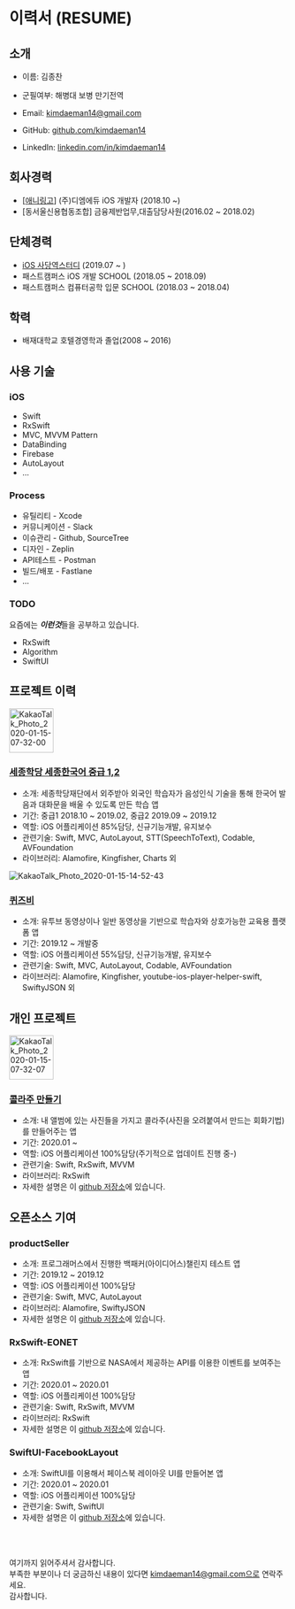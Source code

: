 # 이력서 (RESUME)

## 소개
- 이름: 김종찬
- 군필여부: 해병대 보병 만기전역

- Email: kimdaeman14@gmail.com
- GitHub: [github.com/kimdaeman14](https://github.com/kimdaeman14)
- LinkedIn: [linkedin.com/in/kimdaeman14](https://linkedin.com/in/kimdaeman14)

## 회사경력
- [[애니링고](https://apps.apple.com/kr/app/%EC%95%A0%EB%8B%88%EB%A7%81%EA%B3%A0/id1228074316)] (주)디엠에듀 iOS 개발자 (2018.10 ~) 
- [동서울신용협동조합] 금융제반업무,대출담당사원(2016.02 ~ 2018.02)

## 단체경력
- [iOS 사당역스터디](https://github.com/iO3S/DataStructures-Algorithm) (2019.07 ~ )
- 패스트캠퍼스 iOS 개발 SCHOOL (2018.05 ~ 2018.09)
- 패스트캠퍼스 컴퓨터공학 입문 SCHOOL (2018.03 ~ 2018.04)

## 학력
- 배재대학교 호텔경영학과 졸업(2008 ~ 2016)

## 사용 기술
### iOS
- Swift
- RxSwift
- MVC, MVVM Pattern
- DataBinding
- Firebase
- AutoLayout
- ...


### Process
- 유틸리티 - Xcode
- 커뮤니케이션 - Slack
- 이슈관리 - Github, SourceTree
- 디자인 - Zeplin
- API테스트 - Postman
- 빌드/배포 - Fastlane
- ...


### TODO
요즘에는 ***이런것***들을 공부하고 있습니다. <br/>
- RxSwift
- Algorithm
- SwiftUI


## 프로젝트 이력

<img width="80" alt="KakaoTalk_Photo_2020-01-15-07-32-00" src="https://user-images.githubusercontent.com/34432988/72388394-292b0380-3769-11ea-8929-f35f18e24c6c.png"/>

### [세종학당 세종한국어 중급 1,2](https://apps.apple.com/kr/app/%EC%84%B8%EC%A2%85%ED%95%9C%EA%B5%AD%EC%96%B4-%ED%9A%8C%ED%99%94-%EB%B0%9C%EC%9D%8C-%EC%A4%91%EA%B8%891/id1458674637)
- 소개: 세종학당재단에서 외주받아 외국인 학습자가 음성인식 기술을 통해 한국어 발음과 대화문을 배울 수 있도록 만든 학습 앱
- 기간: 중급1 2018.10 ~ 2019.02, 중급2 2019.09 ~ 2019.12
- 역할: iOS 어플리케이션 85%담당, 신규기능개발, 유지보수 
- 관련기술: Swift, MVC, AutoLayout, STT(SpeechToText), Codable, AVFoundation
- 라이브러리: Alamofire, Kingfisher, Charts 외

![KakaoTalk_Photo_2020-01-15-14-52-43](https://user-images.githubusercontent.com/34432988/72408654-d1ab8880-37a6-11ea-99a0-b15302ee0404.png) 
### [퀴즈비](https://www.quizvie.com/)
- 소개: 유투브 동영상이나 일반 동영상을 기반으로 학습자와 상호가능한 교육용 플랫폼 앱 
- 기간: 2019.12 ~ 개발중
- 역할: iOS 어플리케이션 55%담당, 신규기능개발, 유지보수 
- 관련기술: Swift, MVC, AutoLayout, Codable, AVFoundation
- 라이브러리: Alamofire, Kingfisher, youtube-ios-player-helper-swift, SwiftyJSON 외




## 개인 프로젝트 

<img width="80" alt="KakaoTalk_Photo_2020-01-15-07-32-07" src="https://user-images.githubusercontent.com/34432988/72388396-2a5c3080-3769-11ea-9ae5-209a1d372a89.png"/>

### [콜라주 만들기](https://apps.apple.com/kr/app/collagez/id1493737991) 
- 소개: 내 앨범에 있는 사진들을 가지고 콜라주(사진을 오려붙여서 만드는 회화기법)를 만들어주는 앱
- 기간: 2020.01 ~
- 역할: iOS 어플리케이션 100%담당(주기적으로 업데이트 진행 중-)
- 관련기술: Swift, RxSwift, MVVM
- 라이브러리: RxSwift
- 자세한 설명은 이 [github 저장소](https://github.com/kimdaeman14/RxSwift-Collage)에 있습니다.

## 오픈소스 기여 


### productSeller 
- 소개: 프로그래머스에서 진행한 백패커(아이디어스)챌린지 테스트 앱 
- 기간: 2019.12 ~ 2019.12
- 역할: iOS 어플리케이션 100%담당
- 관련기술: Swift, MVC, AutoLayout
- 라이브러리: Alamofire, SwiftyJSON
- 자세한 설명은 이 [github 저장소](https://github.com/kimdaeman14/productSeller)에 있습니다.

### RxSwift-EONET 
- 소개: RxSwift를 기반으로 NASA에서 제공하는 API를 이용한 이벤트를 보여주는 앱  
- 기간: 2020.01 ~ 2020.01
- 역할: iOS 어플리케이션 100%담당
- 관련기술: Swift, RxSwift, MVVM
- 라이브러리: RxSwift
- 자세한 설명은 이 [github 저장소](https://github.com/kimdaeman14/RxSwift-EONET)에 있습니다.

### SwiftUI-FacebookLayout 
- 소개: SwiftUI를 이용해서 페이스북 레이아웃 UI를 만들어본 앱 
- 기간: 2020.01 ~ 2020.01
- 역할: iOS 어플리케이션 100%담당
- 관련기술: Swift, SwiftUI
- 자세한 설명은 이 [github 저장소](https://github.com/kimdaeman14/SwiftUI-FacebookLayout)에 있습니다.



<br/>
<br/>

여기까지 읽어주셔서 감사합니다. <br/>
부족한 부분이나 더 궁금하신 내용이 있다면 kimdaeman14@gmail.com으로 연락주세요.<br/>
감사합니다.

